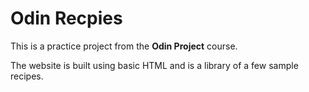 # Odin Recpies

This is a practice project from the <b>Odin Project</b> course.

The website is built using basic HTML and is a library of a few sample recipes.